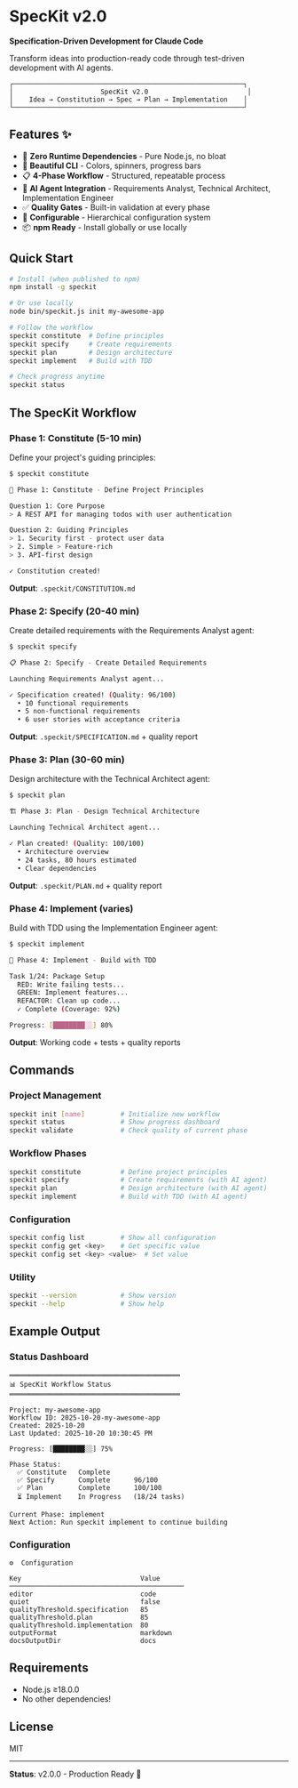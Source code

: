 # SpecKit v2.0

**Specification-Driven Development for Claude Code**

Transform ideas into production-ready code through test-driven development with AI agents.

```
┌──────────────────────────────────────────────────────────┐
│                      SpecKit v2.0                         │
│    Idea → Constitution → Spec → Plan → Implementation    │
└──────────────────────────────────────────────────────────┘
```

## Features ✨

- 🚀 **Zero Runtime Dependencies** - Pure Node.js, no bloat
- 🎨 **Beautiful CLI** - Colors, spinners, progress bars
- 📋 **4-Phase Workflow** - Structured, repeatable process
- 🤖 **AI Agent Integration** - Requirements Analyst, Technical Architect, Implementation Engineer
- ✅ **Quality Gates** - Built-in validation at every phase
- 🔧 **Configurable** - Hierarchical configuration system
- 📦 **npm Ready** - Install globally or use locally

## Quick Start

```bash
# Install (when published to npm)
npm install -g speckit

# Or use locally
node bin/speckit.js init my-awesome-app

# Follow the workflow
speckit constitute  # Define principles
speckit specify     # Create requirements
speckit plan        # Design architecture
speckit implement   # Build with TDD

# Check progress anytime
speckit status
```

## The SpecKit Workflow

### Phase 1: Constitute (5-10 min)

Define your project's guiding principles:

```bash
$ speckit constitute

📜 Phase 1: Constitute - Define Project Principles

Question 1: Core Purpose
> A REST API for managing todos with user authentication

Question 2: Guiding Principles
> 1. Security first - protect user data
> 2. Simple > Feature-rich
> 3. API-first design

✓ Constitution created!
```

**Output**: `.speckit/CONSTITUTION.md`

### Phase 2: Specify (20-40 min)

Create detailed requirements with the Requirements Analyst agent:

```bash
$ speckit specify

📋 Phase 2: Specify - Create Detailed Requirements

Launching Requirements Analyst agent...

✓ Specification created! (Quality: 96/100)
  • 10 functional requirements
  • 5 non-functional requirements
  • 6 user stories with acceptance criteria
```

**Output**: `.speckit/SPECIFICATION.md` + quality report

### Phase 3: Plan (30-60 min)

Design architecture with the Technical Architect agent:

```bash
$ speckit plan

🏗️ Phase 3: Plan - Design Technical Architecture

Launching Technical Architect agent...

✓ Plan created! (Quality: 100/100)
  • Architecture overview
  • 24 tasks, 80 hours estimated
  • Clear dependencies
```

**Output**: `.speckit/PLAN.md` + quality report

### Phase 4: Implement (varies)

Build with TDD using the Implementation Engineer agent:

```bash
$ speckit implement

🔨 Phase 4: Implement - Build with TDD

Task 1/24: Package Setup
  RED: Write failing tests...
  GREEN: Implement features...
  REFACTOR: Clean up code...
  ✓ Complete (Coverage: 92%)

Progress: [████████░░] 80%
```

**Output**: Working code + tests + quality reports

## Commands

### Project Management

```bash
speckit init [name]         # Initialize new workflow
speckit status              # Show progress dashboard
speckit validate            # Check quality of current phase
```

### Workflow Phases

```bash
speckit constitute          # Define project principles
speckit specify             # Create requirements (with AI agent)
speckit plan                # Design architecture (with AI agent)
speckit implement           # Build with TDD (with AI agent)
```

### Configuration

```bash
speckit config list         # Show all configuration
speckit config get <key>    # Get specific value
speckit config set <key> <value>  # Set value
```

### Utility

```bash
speckit --version           # Show version
speckit --help              # Show help
```

## Example Output

### Status Dashboard

```
═══════════════════════════════════════════
📊 SpecKit Workflow Status
═══════════════════════════════════════════

Project: my-awesome-app
Workflow ID: 2025-10-20-my-awesome-app
Created: 2025-10-20
Last Updated: 2025-10-20 10:30:45 PM

Progress: [████████░░] 75%

Phase Status:
  ✅ Constitute   Complete
  ✅ Specify      Complete      96/100
  ✅ Plan         Complete      100/100
  ⏳ Implement    In Progress   (18/24 tasks)

Current Phase: implement
Next Action: Run speckit implement to continue building
```

### Configuration

```
⚙️  Configuration

Key                              Value
────────────────────────────────────────────
editor                           code
quiet                            false
qualityThreshold.specification   85
qualityThreshold.plan            85
qualityThreshold.implementation  80
outputFormat                     markdown
docsOutputDir                    docs
```

## Requirements

- Node.js ≥18.0.0
- No other dependencies!

## License

MIT

---

**Status**: v2.0.0 - Production Ready 🚀
